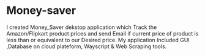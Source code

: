 # Money-saver
I created Money_Saver dekstop application which Track the Amazon/Flipkart product prices and send Email if current price of product is less than or equivalent to our Desired price. My application Included GUI ,Database on cloud plateform, Wayscript &amp; Web Scraping tools.
